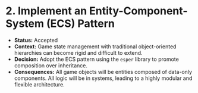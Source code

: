 # 2. Implement an Entity-Component-System (ECS) Pattern

* **Status:** Accepted
* **Context:** Game state management with traditional object-oriented hierarchies can become rigid and difficult to extend.
* **Decision:** Adopt the ECS pattern using the `esper` library to promote composition over inheritance.
* **Consequences:** All game objects will be entities composed of data-only components. All logic will be in systems, leading to a highly modular and flexible architecture.
